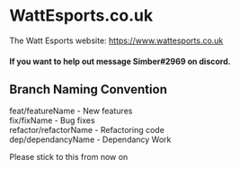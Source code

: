 # WattEsports.co.uk
The Watt Esports website: https://www.wattesports.co.uk

#### If you want to help out message Simber#2969 on discord. 

## Branch Naming Convention
feat/featureName - New features  
fix/fixName - Bug fixes  
refactor/refactorName - Refactoring code  
dep/dependancyName - Dependancy Work  

Please stick to this from now on
